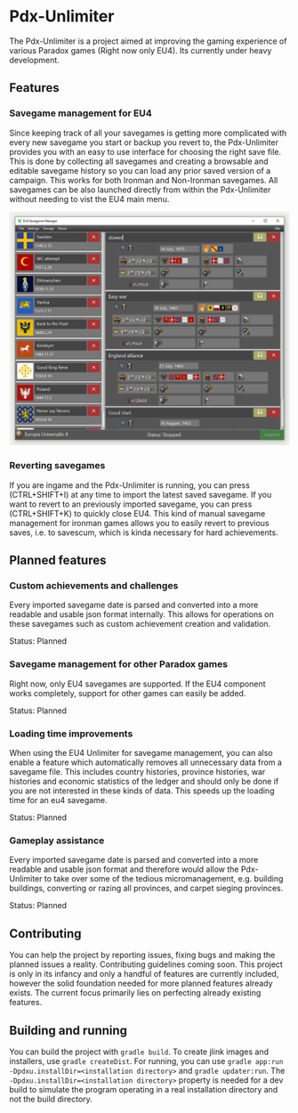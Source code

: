 # Pdx-Unlimiter

The Pdx-Unlimiter is a project aimed at improving the gaming experience of various Paradox games (Right now only EU4).
Its currently under heavy development.

## Features

### Savegame management for EU4

Since keeping track of all your savegames is getting more complicated with every new savegame you start or backup you revert to,
the Pdx-Unlimiter provides you with an easy to use interface for choosing the right save file.
This is done by collecting all savegames and creating a browsable and editable savegame history so you can load any prior saved version of
a campaign. 
This works for both Ironman and Non-Ironman savegames.
All savegames can be also launched directly from within the Pdx-Unlimiter without needing to vist the EU4 main menu.

![Example](docs/screenshot.png)

### Reverting savegames

If you are ingame and the Pdx-Unlimiter is running, you can press (CTRL+SHIFT+I) at any time to import the latest saved savegame.
If you want to revert to an previously imported savegame, you can press (CTRL+SHIFT+K) to quickly close EU4.
This kind of manual savegame management for ironman games allows you to easily revert to previous saves, i.e. to savescum, which is kinda necessary for hard achievements.



## Planned features


### Custom achievements and challenges

Every imported savegame date is parsed and converted into a more readable and usable json format internally.
This allows for operations on these savegames such as custom achievement creation and validation.

Status: Planned

### Savegame management for other Paradox games

Right now, only EU4 savegames are supported. If the EU4 component works completely, support for other games can easily be added.

Status: Planned

### Loading time improvements

When using the EU4 Unlimiter for savegame management, you can also enable a feature which automatically removes all unnecessary
data from a savegame file.
This includes country histories, province histories, war histories and economic statistics of the ledger and should only be done
if you are not interested in these kinds of data.
This speeds up the loading time for an eu4 savegame.

Status: Planned

### Gameplay assistance

Every imported savegame date is parsed and converted into a more readable and usable json format and therefore
would allow the Pdx-Unlimiter to take over some of the tedious micromanagement,
e.g. building buildings, converting or razing all provinces, and carpet sieging provinces.

Status: Planned


## Contributing

You can help the project by reporting issues, fixing bugs and making the planned issues a reality.
Contributing guidelines coming soon. 
This project is only in its infancy and only a handful of features are currently included,
however the solid foundation needed for more planned features already exists.
The current focus primarily lies on perfecting already existing features.

## Building and running

You can build the project with `gradle build`.
To create jlink images and installers, use `gradle createDist`.
For running, you can use `gradle app:run  -Dpdxu.installDir=<installation directory>` and `gradle updater:run`.
The `-Dpdxu.installDir=<installation directory>` property is needed for a dev build to simulate the program operating
in a real installation directory and not the build directory.